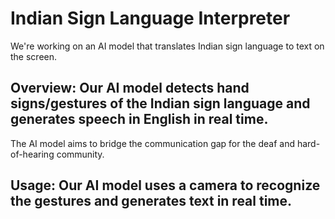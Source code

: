 # Indian Sign Language Interpreter
We're working on an AI model that translates Indian sign language to text on the screen. 
## Overview: Our AI model detects hand signs/gestures of the Indian sign language and generates speech in English in real time.
The AI model aims to bridge the communication gap for the deaf and hard-of-hearing community.
## Usage: Our AI model uses a camera to recognize the gestures and generates text in real time.
